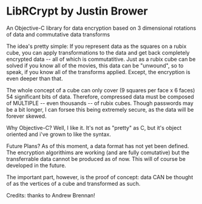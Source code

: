 LibRCrypt by Justin Brower
=========

An Objective-C library for data encryption based on 3 dimensional rotations of data and commutative data transforms

The idea's pretty simple: If you represent data as the squares on a rubix cube, you can apply transformations to the data
and get back completely encrypted data -- all of which is commutatitive. Just as a rubix cube can be solved if you know 
all of the movies, this data can be "unwound", so to speak, if you know all of the transforms applied. Except, the encryption
is even deeper than that.

The whole concept of a cube can only cover (9 squares per face x 6 faces) 54 significant bits of data. Therefore, compressed
data must be composed of MULTIPLE -- even thousands -- of rubix cubes. Though passwords may be a bit longer, I can forsee
this being extremely secure, as the data will be forever skewed.

Why Objective-C? Well, I like it. It's not as "pretty" as C, but it's object oriented and i've grown to like the syntax.



Future Plans? As of this moment, a data format has not yet been defined. The encryption algorithims are working (and are fully comutative)
but the transferrable data cannot be produced as of now. This will of course be developed in the future.

The important part, however, is the proof of concept: data CAN be thought of as the vertices of a cube and transformed as such.

Credits: thanks to Andrew Brennan!
